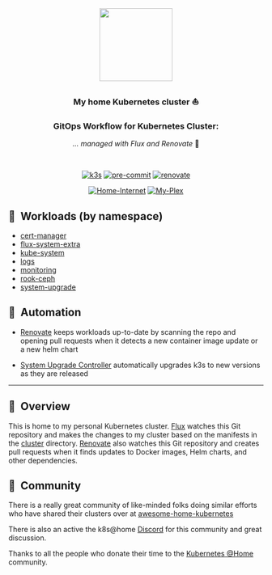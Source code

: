 <div align="center">

<img src="https://camo.githubusercontent.com/5b298bf6b0596795602bd771c5bddbb963e83e0f/68747470733a2f2f692e696d6775722e636f6d2f7031527a586a512e706e67" align="center" width="144px" height="144px"/>

### My home Kubernetes cluster :sailboat:
### GitOps Workflow for Kubernetes Cluster:

_... managed with Flux and Renovate_ :robot:

</div>

<br/>

<div align="center">

[![k3s](https://img.shields.io/badge/k3s-v1.21.2-brightgreen?style=for-the-badge&logo=kubernetes&logoColor=white)](https://k3s.io/)
[![pre-commit](https://img.shields.io/badge/pre--commit-enabled-brightgreen?logo=pre-commit&logoColor=white&style=for-the-badge)](https://github.com/pre-commit/pre-commit)
[![renovate](https://img.shields.io/badge/renovate-enabled-brightgreen?style=for-the-badge&logo=renovatebot&logoColor=white)](https://github.com/renovatebot/renovate)
  
</div>

<div align="center">
  
[![Home-Internet](https://img.shields.io/uptimerobot/status/m789505035-c112a2c8baa014b335cd2dc6?color=important&label=home%20internet&style=flat-square&logo=opnSense&logoColor=white)](https://uptimerobot.com)
[![My-Plex](https://img.shields.io/uptimerobot/status/m789505035-c112a2c8baa014b335cd2dc6?logo=plex&logoColor=white&color=important&label=my%20plex&style=flat-square)](https://plex.tv)

</div>

## :wrench:&nbsp; Workloads (by namespace)

* [cert-manager](https://github.com/jetstack/cert-manager)
* [flux-system-extra](https://github.com/fluxcd/flux2/)
* [kube-system](https://kubernetes.io/docs/concepts/overview/components/)
* [logs](logs/)
* [monitoring](monitoring/)
* [rook-ceph](rook-ceph/)
* [system-upgrade](system-upgrade/)

## :robot:&nbsp; Automation

* [Renovate](https://github.com/renovatebot/renovate) keeps workloads up-to-date by scanning the repo and opening pull requests when it detects a new container image update or a new helm chart
- [System Upgrade Controller](https://github.com/rancher/system-upgrade-controller) automatically upgrades k3s to new versions as they are released


---

## :book:&nbsp; Overview

This is home to my personal Kubernetes cluster. [Flux](https://github.com/fluxcd/flux2) watches this Git repository and makes the changes to my cluster based on the manifests in the [cluster](./cluster/) directory. [Renovate](https://github.com/renovatebot/renovate) also watches this Git repository and creates pull requests when it finds updates to Docker images, Helm charts, and other dependencies.


## :handshake:&nbsp; Community

There is a really great community of like-minded folks doing similar efforts who have shared their clusters over at [awesome-home-kubernetes](https://github.com/k8s-at-home/awesome-home-kubernetes)

There is also an active the k8s@home [Discord](https://discord.gg/7PbmHRK) for this community and great discussion.

Thanks to all the people who donate their time to the [Kubernetes @Home](https://github.com/k8s-at-home/) community.

